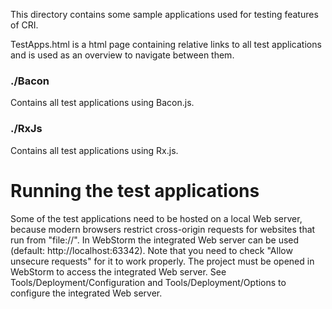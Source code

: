 This directory contains some sample applications used for testing features of CRI.

TestApps.html is a html page containing relative links to all test applications
and is used as an overview to navigate between them.

### ./Bacon
Contains all test applications using Bacon.js.

### ./RxJs
Contains all test applications using Rx.js.

# Running the test applications
Some of the test applications need to be hosted on a local Web server, because modern browsers
restrict cross-origin requests for websites that run from "file://".
In WebStorm the integrated Web server can be used (default: http://localhost:63342).
Note that you need to check "Allow unsecure requests" for it to work properly. 
The project must be opened in WebStorm to access the integrated Web server. See Tools/Deployment/Configuration and 
Tools/Deployment/Options to configure the integrated Web server. 